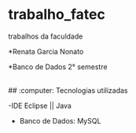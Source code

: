 # trabalho_fatec
trabalhos da faculdade

*Renata Garcia Nonato

*Banco de Dados 2° semestre

<br>
## :computer: Tecnologias utilizadas 
<div class="tecnologias" style= "text-align:justify">

-IDE Eclipse || Java

- Banco de Dados: MySQL

</div>
</br>
